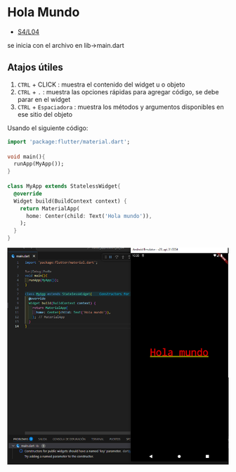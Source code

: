 Hola Mundo
==========

- [S4/L04](https://www.youtube.com/watch?v=ZbKSqUeOSWg&list=PLCKuOXG0bPi0sIn-nDsi7ma9OV6MEMkxj&index=46)

se inicia con el archivo en lib->main.dart

## Atajos útiles

1. `CTRL` + CLICK : muestra el contenido del widget u o objeto
2. `CTRL` + `.`  : muestra las opciones rápidas para agregar código, se debe parar en el widget
3. `CTRL` + `Espaciadora` : muestra los métodos y argumentos disponibles en ese sitio del objeto

Usando el siguiente código:

```dart
import 'package:flutter/material.dart';

void main(){
  runApp(MyApp());
}

class MyApp extends StatelessWidget{
  @override
  Widget build(BuildContext context) {
    return MaterialApp(
      home: Center(child: Text('Hola mundo')),
    );
  }
}
```

![alt text](image-5.png)